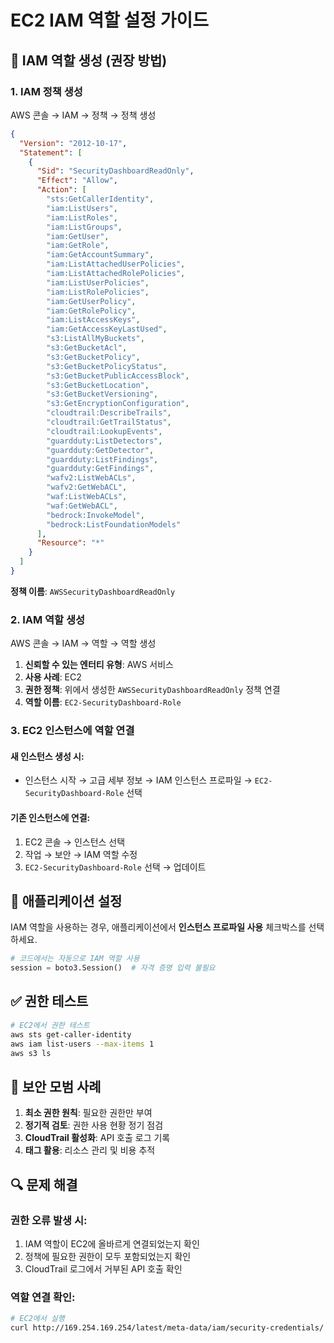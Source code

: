 # EC2 IAM 역할 설정 가이드

## 🔐 IAM 역할 생성 (권장 방법)

### 1. IAM 정책 생성

AWS 콘솔 → IAM → 정책 → 정책 생성

```json
{
  "Version": "2012-10-17",
  "Statement": [
    {
      "Sid": "SecurityDashboardReadOnly",
      "Effect": "Allow",
      "Action": [
        "sts:GetCallerIdentity",
        "iam:ListUsers",
        "iam:ListRoles",
        "iam:ListGroups",
        "iam:GetUser",
        "iam:GetRole",
        "iam:GetAccountSummary",
        "iam:ListAttachedUserPolicies",
        "iam:ListAttachedRolePolicies",
        "iam:ListUserPolicies",
        "iam:ListRolePolicies",
        "iam:GetUserPolicy",
        "iam:GetRolePolicy",
        "iam:ListAccessKeys",
        "iam:GetAccessKeyLastUsed",
        "s3:ListAllMyBuckets",
        "s3:GetBucketAcl",
        "s3:GetBucketPolicy",
        "s3:GetBucketPolicyStatus",
        "s3:GetBucketPublicAccessBlock",
        "s3:GetBucketLocation",
        "s3:GetBucketVersioning",
        "s3:GetEncryptionConfiguration",
        "cloudtrail:DescribeTrails",
        "cloudtrail:GetTrailStatus",
        "cloudtrail:LookupEvents",
        "guardduty:ListDetectors",
        "guardduty:GetDetector",
        "guardduty:ListFindings",
        "guardduty:GetFindings",
        "wafv2:ListWebACLs",
        "wafv2:GetWebACL",
        "waf:ListWebACLs",
        "waf:GetWebACL",
        "bedrock:InvokeModel",
        "bedrock:ListFoundationModels"
      ],
      "Resource": "*"
    }
  ]
}
```

**정책 이름**: `AWSSecurityDashboardReadOnly`

### 2. IAM 역할 생성

AWS 콘솔 → IAM → 역할 → 역할 생성

1. **신뢰할 수 있는 엔터티 유형**: AWS 서비스
2. **사용 사례**: EC2
3. **권한 정책**: 위에서 생성한 `AWSSecurityDashboardReadOnly` 정책 연결
4. **역할 이름**: `EC2-SecurityDashboard-Role`

### 3. EC2 인스턴스에 역할 연결

#### 새 인스턴스 생성 시:
- 인스턴스 시작 → 고급 세부 정보 → IAM 인스턴스 프로파일 → `EC2-SecurityDashboard-Role` 선택

#### 기존 인스턴스에 연결:
1. EC2 콘솔 → 인스턴스 선택
2. 작업 → 보안 → IAM 역할 수정
3. `EC2-SecurityDashboard-Role` 선택 → 업데이트

## 🔧 애플리케이션 설정

IAM 역할을 사용하는 경우, 애플리케이션에서 **인스턴스 프로파일 사용** 체크박스를 선택하세요.

```python
# 코드에서는 자동으로 IAM 역할 사용
session = boto3.Session()  # 자격 증명 입력 불필요
```

## ✅ 권한 테스트

```bash
# EC2에서 권한 테스트
aws sts get-caller-identity
aws iam list-users --max-items 1
aws s3 ls
```

## 🚨 보안 모범 사례

1. **최소 권한 원칙**: 필요한 권한만 부여
2. **정기적 검토**: 권한 사용 현황 정기 점검
3. **CloudTrail 활성화**: API 호출 로그 기록
4. **태그 활용**: 리소스 관리 및 비용 추적

## 🔍 문제 해결

### 권한 오류 발생 시:
1. IAM 역할이 EC2에 올바르게 연결되었는지 확인
2. 정책에 필요한 권한이 모두 포함되었는지 확인
3. CloudTrail 로그에서 거부된 API 호출 확인

### 역할 연결 확인:
```bash
# EC2에서 실행
curl http://169.254.169.254/latest/meta-data/iam/security-credentials/
```